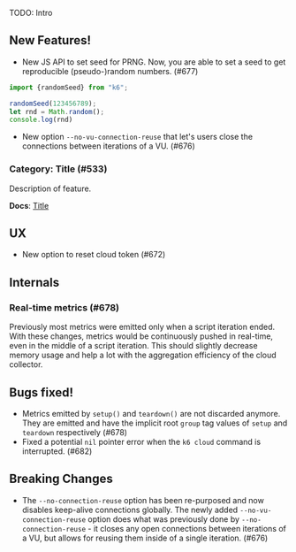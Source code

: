 TODO: Intro

## New Features!
* New JS API to set seed for PRNG. Now, you are able to set a seed to get reproducible (pseudo-)random numbers. (#677)

```js
import {randomSeed} from "k6";

randomSeed(123456789);
let rnd = Math.random();
console.log(rnd)
```

* New option `--no-vu-connection-reuse` that let's users close the connections between iterations of a VU. (#676)

### Category: Title (#533)

Description of feature.

**Docs**: [Title](http://k6.readme.io/docs/TODO)


## UX

* New option to reset cloud token (#672)


## Internals

### Real-time metrics (#678)

Previously most metrics were emitted only when a script iteration ended. With these changes, metrics would be continuously pushed in real-time, even in the middle of a script iteration. This should slightly decrease memory usage and help a lot with the aggregation efficiency of the cloud collector.


## Bugs fixed!

* Metrics emitted by `setup()` and `teardown()` are not discarded anymore. They are emitted and have the implicit root `group` tag values of `setup` and `teardown` respectively (#678)
* Fixed a potential `nil` pointer error when the `k6 cloud` command is interrupted. (#682)


## Breaking Changes
* The `--no-connection-reuse` option has been re-purposed and now disables keep-alive connections globally. The newly added `--no-vu-connection-reuse` option does what was previously done by `--no-connection-reuse` - it closes any open connections between iterations of a VU, but allows for reusing them inside of a single iteration. (#676)
